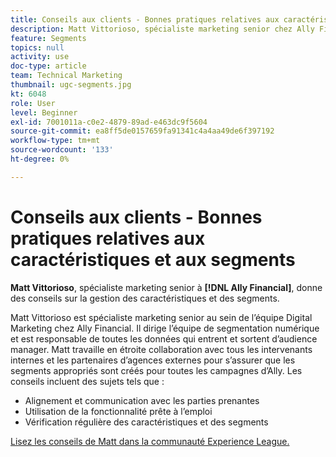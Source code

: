 ```yaml
---
title: Conseils aux clients - Bonnes pratiques relatives aux caractéristiques et aux segments
description: Matt Vittorioso, spécialiste marketing senior chez Ally Financial, donne des conseils sur la gestion des caractéristiques et des segments.
feature: Segments
topics: null
activity: use
doc-type: article
team: Technical Marketing
thumbnail: ugc-segments.jpg
kt: 6048
role: User
level: Beginner
exl-id: 7001011a-c0e2-4879-89ad-e463dc9f5604
source-git-commit: ea8ff5de0157659fa91341c4a4aa49de6f397192
workflow-type: tm+mt
source-wordcount: '133'
ht-degree: 0%

---
```


# Conseils aux clients - Bonnes pratiques relatives aux caractéristiques et aux segments

**Matt Vittorioso**, spécialiste marketing senior à **[!DNL Ally Financial]**, donne des conseils sur la gestion des caractéristiques et des segments.

Matt Vittorioso est spécialiste marketing senior au sein de l’équipe Digital Marketing chez Ally Financial. Il dirige l’équipe de segmentation numérique et est responsable de toutes les données qui entrent et sortent d’audience manager. Matt travaille en étroite collaboration avec tous les intervenants internes et les partenaires d’agences externes pour s’assurer que les segments appropriés sont créés pour toutes les campagnes d’Ally. Les conseils incluent des sujets tels que :

* Alignement et communication avec les parties prenantes
* Utilisation de la fonctionnalité prête à l’emploi
* Vérification régulière des caractéristiques et des segments

[Lisez les conseils de Matt dans la communauté Experience League.](https://experienceleaguecommunities.adobe.com/t5/adobe-audience-manager-blogs/traits-and-segments-best-practices/ba-p/367729)
